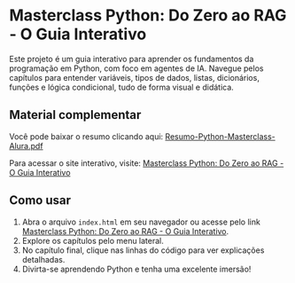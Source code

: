 # Masterclass Python: Do Zero ao RAG - O Guia Interativo

Este projeto é um guia interativo para aprender os fundamentos da programação em Python, com foco em agentes de IA. Navegue pelos capítulos para entender variáveis, tipos de dados, listas, dicionários, funções e lógica condicional, tudo de forma visual e didática.

## Material complementar

Você pode baixar o resumo clicando aqui: [Resumo-Python-Masterclass-Alura.pdf](Resumo-Python-Masterclass-Alura.pdf)

Para acessar o site interativo, visite: [Masterclass Python: Do Zero ao RAG - O Guia Interativo](https://guilhermeonrails.github.io/materclass-python-ia-agentes/)

## Como usar

1. Abra o arquivo `index.html` em seu navegador ou acesse pelo link [Masterclass Python: Do Zero ao RAG - O Guia Interativo](https://guilhermeonrails.github.io/materclass-python-ia-agentes/).
2. Explore os capítulos pelo menu lateral.
3. No capítulo final, clique nas linhas do código para ver explicações detalhadas.
4. Divirta-se aprendendo Python e tenha uma excelente imersão!
